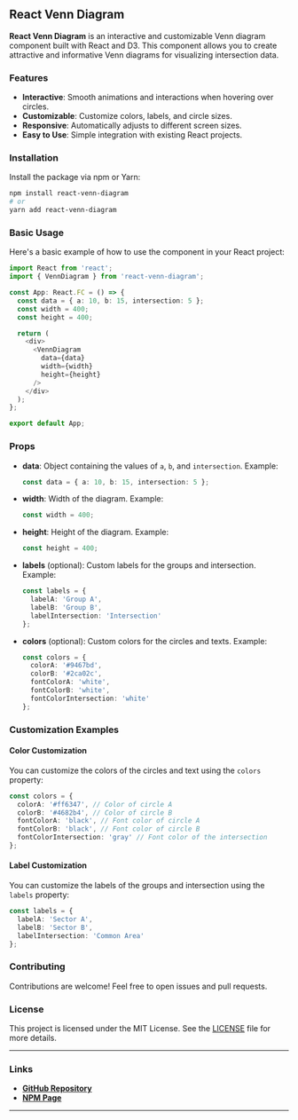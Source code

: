 ## React Venn Diagram

**React Venn Diagram** is an interactive and customizable Venn diagram component built with React and D3. This component allows you to create attractive and informative Venn diagrams for visualizing intersection data.

### Features

- **Interactive**: Smooth animations and interactions when hovering over circles.
- **Customizable**: Customize colors, labels, and circle sizes.
- **Responsive**: Automatically adjusts to different screen sizes.
- **Easy to Use**: Simple integration with existing React projects.

### Installation

Install the package via npm or Yarn:

```sh
npm install react-venn-diagram
# or
yarn add react-venn-diagram
```

### Basic Usage

Here's a basic example of how to use the component in your React project:

```typescript
import React from 'react';
import { VennDiagram } from 'react-venn-diagram';

const App: React.FC = () => {
  const data = { a: 10, b: 15, intersection: 5 };
  const width = 400;
  const height = 400;

  return (
    <div>
      <VennDiagram 
        data={data} 
        width={width} 
        height={height} 
      />
    </div>
  );
};

export default App;
```

### Props

- **data**: Object containing the values of `a`, `b`, and `intersection`. Example:
  ```typescript
  const data = { a: 10, b: 15, intersection: 5 };
  ```
- **width**: Width of the diagram. Example:
  ```typescript
  const width = 400;
  ```
- **height**: Height of the diagram. Example:
  ```typescript
  const height = 400;
  ```
- **labels** (optional): Custom labels for the groups and intersection. Example:
  ```typescript
  const labels = {
    labelA: 'Group A',
    labelB: 'Group B',
    labelIntersection: 'Intersection'
  };
  ```
- **colors** (optional): Custom colors for the circles and texts. Example:
  ```typescript
  const colors = {
    colorA: '#9467bd',
    colorB: '#2ca02c',
    fontColorA: 'white',
    fontColorB: 'white',
    fontColorIntersection: 'white'
  };
  ```

### Customization Examples

#### Color Customization

You can customize the colors of the circles and text using the `colors` property:

```typescript
const colors = {
  colorA: '#ff6347', // Color of circle A
  colorB: '#4682b4', // Color of circle B
  fontColorA: 'black', // Font color of circle A
  fontColorB: 'black', // Font color of circle B
  fontColorIntersection: 'gray' // Font color of the intersection
};
```

#### Label Customization

You can customize the labels of the groups and intersection using the `labels` property:

```typescript
const labels = {
  labelA: 'Sector A',
  labelB: 'Sector B',
  labelIntersection: 'Common Area'
};
```

### Contributing

Contributions are welcome! Feel free to open issues and pull requests.

### License

This project is licensed under the MIT License. See the [LICENSE](LICENSE) file for more details.

---

### Links

- **[GitHub Repository](https://github.com/itallonardi/react-venn-diagram)**
- **[NPM Page](https://www.npmjs.com/package/react-venn-diagram)**

---